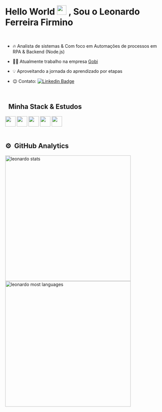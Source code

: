 <h1> Hello World <a target="_blank" rel="noopener noreferrer" href="https://raw.githubusercontent.com/kaueMarques/kaueMarques/master/hi.gif"><img src="https://raw.githubusercontent.com/kaueMarques/kaueMarques/master/hi.gif" width="30px" style="max-width: 100%;"></a> , Sou o Leonardo Ferreira Firmino </h1>

<br/>


- 🔥 Analista de sistemas & Com foco em Automações de processos em RPA & Backend (Node.js)

- 👨‍💻 Atualmente trabalho na empresa [Gobi](https://gobi.consulting/)

- 💡 Aproveitando a jornada do aprendizado por etapas 

- 😉 Contato: [![Linkedin Badge](https://img.shields.io/badge/-Leonardo-blue?style=flat-square&logo=Linkedin&logoColor=white&link=https://www.linkedin.com/in/leonardo-ferreira-099b4b148/)](https://www.linkedin.com/in/leonardo-ferreira-099b4b148/) 


 <br/> 
 
 ## &nbsp; Minha Stack & Estudos
 
 <div>
 
   <img width="33rem" src="https://cdn.jsdelivr.net/gh/devicons/devicon/icons/nodejs/nodejs-plain.svg" />
   <img width="33rem" src="https://cdn.jsdelivr.net/gh/devicons/devicon/icons/javascript/javascript-plain.svg" />
   <img width="33rem" src="https://cdn.jsdelivr.net/gh/devicons/devicon/icons/html5/html5-plain.svg" />
   <img width="33rem" src="https://cdn.jsdelivr.net/gh/devicons/devicon/icons/css3/css3-plain.svg" />
   <img width="33rem" src="https://cdn.jsdelivr.net/gh/devicons/devicon/icons/bootstrap/bootstrap-original.svg" />
 
 </div>
 
 <br/>
 
 ## ⚙️ &nbsp;GitHub Analytics

<p>
<img width="400em" src="https://github-readme-stats.vercel.app/api?username=leonardoffirmino&show_icons=true&theme=vision-friendly-dark" alt="leonardo stats"/>
<img width="400em" src="https://github-readme-stats.vercel.app/api/top-langs/?username=leonardoffirmino&layout=compact&theme=vision-friendly-dark" alt="leonardo most languages"/>
</p>

